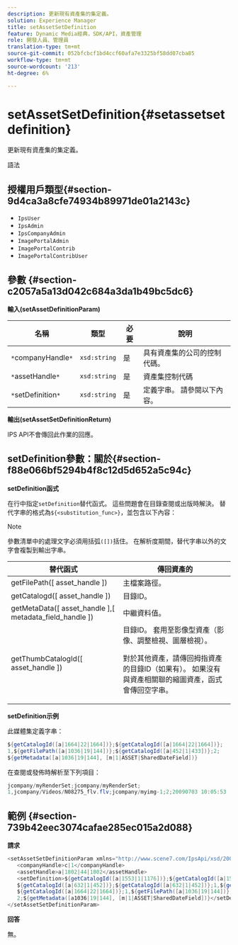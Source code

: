 ```yaml
---
description: 更新現有資產集的集定義。
solution: Experience Manager
title: setAssetSetDefinition
feature: Dynamic Media經典，SDK/API，資產管理
role: 開發人員、管理員
translation-type: tm+mt
source-git-commit: 052bfcbcf1bd4ccf60afa7e3325bf58dd07cba85
workflow-type: tm+mt
source-wordcount: '213'
ht-degree: 6%

---
```



# setAssetSetDefinition{#setassetsetdefinition}

更新現有資產集的集定義。

語法

## 授權用戶類型{#section-9d4ca3a8cfe74934b89971de01a2143c}

* `IpsUser`
* `IpsAdmin`
* `IpsCompanyAdmin`
* `ImagePortalAdmin`
* `ImagePortalContrib`
* `ImagePortalContribUser`

## 參數 {#section-c2057a5a13d042c684a3da1b49bc5dc6}

**輸入(setAssetDefinitionParam)**

| 名稱 | 類型 | 必要 | 說明 |
|---|---|---|---|
| `*`companyHandle`*` | `xsd:string` | 是 | 具有資產集的公司的控制代碼。 |
| `*`assetHandle`*` | `xsd:string` | 是 | 資產集控制代碼 |
| `*`setDefinition`*` | `xsd:string` | 是 | 定義字串。 請參閱以下內容。 |

**輸出(setAssetSetDefinitionReturn)**

IPS API不會傳回此作業的回應。

## setDefinition參數：關於{#section-f88e066bf5294b4f8c12d5d652a5c94c}

**setDefinition函式**

在行中指定`setDefinition`替代函式。 這些問題會在目錄查閱或出版時解決。 替代字串的格式為`${<substitution_func>}`，並包含以下內容：

>[!NOTE]
>
>參數清單中的處理文字必須用括弧`([])`括住。 在解析度期間，替代字串以外的文字會複製到輸出字串。

<table id="table_A93D2C273B694C289208AA926B2597CD"> 
 <thead> 
  <tr> 
   <th colname="col1" class="entry"> 替代函式 </th> 
   <th colname="col2" class="entry"> 傳回資產的 </th> 
  </tr> 
 </thead>
 <tbody> 
  <tr> 
   <td colname="col1"> <span class="codeph"> getFilePath([  <span class="varname"> asset_handle </span>])  </span> </td> 
   <td colname="col2"> 主檔案路徑。 </td> 
  </tr> 
  <tr> 
   <td colname="col1"> <span class="codeph"> getCatalogd([  <span class="varname"> asset_handle </span>])  </span> </td> 
   <td colname="col2"> 目錄ID。 </td> 
  </tr> 
  <tr> 
   <td colname="col1"> <span class="codeph"> getMetaData([  <span class="varname"> asset_handle  </span>],[  <span class="varname"> metadata_field_handle  </span>])  </span> </td> 
   <td colname="col2"> 中繼資料值。 </td> 
  </tr> 
  <tr> 
   <td colname="col1"> <span class="codeph"> getThumbCatalogId([  <span class="varname"> asset_handle </span>])  </span> </td> 
   <td colname="col2"> 目錄ID。 套用至影像型資產（影像、調整檢視、圖層檢視）。 <p>對於其他資產，請傳回拇指資產的目錄ID（如果有）。 如果沒有與資產相關聯的縮圖資產，函式會傳回空字串。 </p> </td> 
  </tr> 
 </tbody> 
</table>

**setDefinition示例**

此媒體集定義字串：

```java
${getCatalogId([a|1664|22|1664])};${getCatalogId([a|1664|22|1664])}; 
1,${getFilePath([a|1036|19|144])};${getCatalogId([a|452|1|433])};2; 
${getMetadata([a|1036|19|144], [m|1|ASSET|SharedDateField])}
```

在查閱或發佈時解析至下列項目：

```java
jcompany/myRenderSet;jcompany/myRenderSet; 
1,jcompany/Videos/N08275_flv.flv;jcompany/myimg-1;2;20090703 10:05:53
```

## 範例 {#section-739b42eec3074cafae285ec015a2d088}

**請求**

```java
<setAssetSetDefinitionParam xmlns="http://www.scene7.com/IpsApi/xsd/2009-07-31"> 
   <companyHandle>c|1</companyHandle> 
   <assetHandle>a|1802|44|1802</assetHandle> 
   <setDefinition>${getCatalogId([a|1553|1|1176])};${getCatalogId([a|1553|1|1176])};1;img1, 
   ${getCatalogId([a|632|1|452])};${getCatalogId([a|632|1|452])};1,${getCatalogId([a|1664|22|1664])}; 
   ${getCatalogId([a|1664|22|1664])};1,${getFilePath([a|1036|19|144])};${getCatalogId([ a|452|1|433])}; 
   2;${getMetadata([a1036|19|144], [m|1|ASSET|SharedDateField])}</setDefinition> 
</setAssetSetDefinitionParam>
```

**回答**

無。
